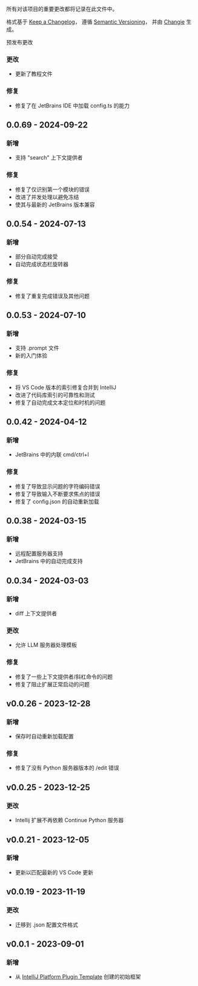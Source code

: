 所有对该项目的重要更改都将记录在此文件中。

格式基于 [Keep a Changelog](https://keepachangelog.com/en/1.0.0/)，
遵循 [Semantic Versioning](https://semver.org/spec/v2.0.0.html)，
并由 [Changie](https://github.com/miniscruff/changie) 生成。

预发布更改
### 更改
* 更新了教程文件
### 修复
* 修复了在 JetBrains IDE 中加载 config.ts 的能力

## 0.0.69 - 2024-09-22
### 新增
* 支持 "search" 上下文提供者
### 修复
* 修复了仅识别第一个模块的错误
* 改进了并发处理以避免冻结
* 使其与最新的 JetBrains 版本兼容

## 0.0.54 - 2024-07-13
### 新增
* 部分自动完成接受
* 自动完成状态栏旋转器
### 修复
* 修复了重复完成错误及其他问题

## 0.0.53 - 2024-07-10
### 新增
* 支持 .prompt 文件
* 新的入门体验
### 修复
* 将 VS Code 版本的索引修复合并到 IntelliJ
* 改进了代码库索引的可靠性和测试
* 修复了自动完成文本定位和时机的问题

## 0.0.42 - 2024-04-12
### 新增
* JetBrains 中的内联 cmd/ctrl+I
### 修复
* 修复了导致显示问题的字符编码错误
* 修复了导致输入不断要求焦点的错误
* 修复了 config.json 的自动重新加载

## 0.0.38 - 2024-03-15
### 新增
* 远程配置服务器支持
* JetBrains 中的自动完成支持

## 0.0.34 - 2024-03-03
### 新增
* diff 上下文提供者
### 更改
* 允许 LLM 服务器处理模板
### 修复
* 修复了一些上下文提供者/斜杠命令的问题
* 修复了阻止扩展正常启动的问题

## v0.0.26 - 2023-12-28
### 新增
* 保存时自动重新加载配置
### 修复
* 修复了没有 Python 服务器版本的 /edit 错误

## v0.0.25 - 2023-12-25

### 更改

- Intellij 扩展不再依赖 Continue Python 服务器

## v0.0.21 - 2023-12-05

### 新增

- 更新以匹配最新的 VS Code 更新

## v0.0.19 - 2023-11-19

### 更改

- 迁移到 .json 配置文件格式

## v0.0.1 - 2023-09-01

### 新增

- 从 [IntelliJ Platform Plugin Template](https://github.com/JetBrains/intellij-platform-plugin-template) 创建的初始框架